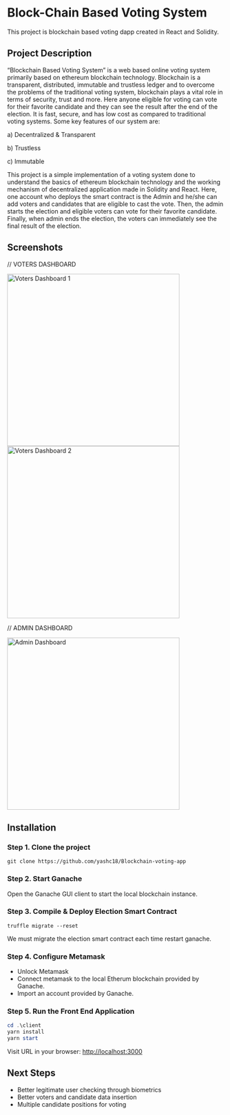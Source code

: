 # Block-Chain Based Voting System

This project is blockchain based voting dapp created in React and Solidity.

## Project Description

“Blockchain Based Voting System” is a web based online voting system primarily based on ethereum blockchain technology. Blockchain is a transparent, distributed, immutable and trustless ledger and to overcome the problems of the traditional voting system, blockchain plays a vital role in terms of security, trust and more. Here anyone eligible for voting can vote for their favorite candidate and they can see the result after the end of the election. It is fast, secure, and has low cost as compared to traditional voting systems. Some key features of our system are:

a) Decentralized & Transparent

b) Trustless

c) Immutable

This project is a simple implementation of a voting system done to understand the basics of ethereum blockchain technology and the working mechanism of decentralized application made in Solidity and React. Here, one account who deploys the smart contract is the Admin and he/she can add voters and candidates that are eligible to cast the vote.  Then, the admin starts the election and eligible voters can vote for their favorite candidate. Finally, when admin ends the election, the voters can immediately see the final result of the election.

## Screenshots

// VOTERS DASHBOARD

<img src="https://github.com/user-attachments/assets/8f0c85f2-6201-4865-9e23-0af0c657b76c" alt="Voters Dashboard 1" width="400">
<img src="https://github.com/user-attachments/assets/3fa1a711-e272-4f1c-b1ab-433f5cc3d4da" alt="Voters Dashboard 2" width="400">



// ADMIN DASHBOARD

<img src="https://github.com/user-attachments/assets/085957d8-a438-4316-a39d-79c4ad2c332b" alt="Admin Dashboard" width="400">

## Installation

### Step 1. Clone the project

```git clone https://github.com/yashc18/Blockchain-voting-app```

### Step 2. Start Ganache

Open the Ganache GUI client to start the local blockchain instance.

### Step 3. Compile & Deploy Election Smart Contract

```truffle migrate --reset```

We must migrate the election smart contract each time restart ganache.

### Step 4. Configure Metamask

- Unlock Metamask
- Connect metamask to the local Etherum blockchain provided by Ganache.
- Import an account provided by Ganache.

### Step 5. Run the Front End Application

```powershell
cd .\client
yarn install
yarn start
```

Visit URL in your browser: <http://localhost:3000>

## Next Steps

- Better legitimate user checking through biometrics
- Better voters and candidate data insertion
- Multiple candidate positions for voting
